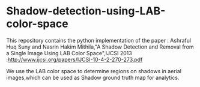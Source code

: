 # Shadow-detection-using-LAB-color-space
This repository contains the python implementation of the paper : Ashraful Huq Suny and Nasrin Hakim Mithila,"A Shadow Detection and Removal from a Single Image Using LAB Color Space",IJCSI 2013 :http://www.ijcsi.org/papers/IJCSI-10-4-2-270-273.pdf 

We use the LAB color space to determine regions on shadows in aerial images,which can be used as Shadow ground truth map for analytics.
